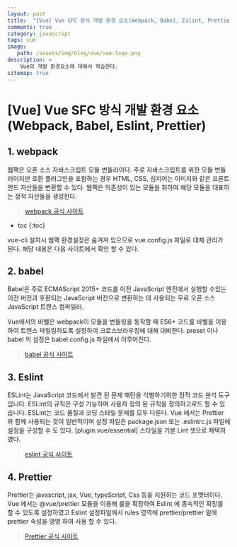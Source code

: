 ```yaml
---
layout: post
title:  "[Vue] Vue SFC 방식 개발 환경 요소(Webpack, Babel, Eslint, Prettier)"
comments: true
category: javascript
tags: vue
image: 
   path: /assets/img/blog/vue/vue-logo.png 
description: >
    Vue의 개발 환경요소에 대해서 학습한다.
sitemap: true
---
```


# [Vue] Vue SFC 방식 개발 환경 요소(Webpack, Babel, Eslint, Prettier)

## 1. webpack
웹팩은 오픈 소스 자바스크립트 모듈 번들러이다. 주로 자바스크립트를 위한 모듈 번들러이지만 호환 플러그인을 포함하는 경우 HTML, CSS, 심지어는 이미지와 같은 프론트엔드 자산들을 변환할 수 있다. 웹팩은 의존성이 있는 모듈을 취하여 해당 모듈을 대표하는 정적 자산들을 생성한다.

> [webpack 공식 사이트 ](https://webpack.js.org/)

<!--more-->
* toc
{:toc}


vue-cli 설치시 웹팩 환경설정은 숨겨져 있으므로 vue.config.js 파일로 대체 관리가 된다. 해당 내용은 다음 사이트에서 확인 할 수 있다.

 ## 2. babel
 Babel은 주로 ECMAScript 2015+ 코드를 이전 JavaScript 엔진에서 실행할 수있는 이전 버전과 호환되는 JavaScript 버전으로 변환하는 데 사용되는 무료 오픈 소스 JavaScript 트랜스 컴파일러.

 Vue에서의 바벨은 webpack이 모듈을 번들링을 동작할 때 ES6+ 코드를 바벨을 이용하여 트랜스 파일링하도록 설정하여 크로스브라우징에 대해 대비한다. preset 이나 babel 의 설정은 babel.config.js 파일에서 이루어진다.

 > [babel 공식 사이트 ](https://babeljs.io/)

 ## 3. Eslint
ESLint는 JavaScript 코드에서 발견 된 문제 패턴을 식별하기위한 정적 코드 분석 도구입니다. ESLint의 규칙은 구성 가능하며 사용자 정의 된 규칙을 정의하고로드 할 수 있습니다. ESLint는 코드 품질과 코딩 스타일 문제를 모두 다룬다. Vue 에서는 Prettier 와 함께 사용되는 것이 일반적이며 설정 파일은 package.json 또는 .eslintrc.js 파일에 설정을 구성할 수 도 있다. [plugin:vue/essential] 스타일을 기본 Lint 셋으로 채택하였다.

 > [eslint 공식 사이트 ](https://eslint.org/)

 ## 4. Prettier 
 Prettier는 javascript, jsx, Vue, typeScript, Css 등을 지원하는 코드 포멧터이다. Vue 에서는 @vue/prettier 모듈을 이용해 룰을 확장하여 Eslint 에 종속적인 확장를 할 수 있도록 설정하였고 Eslint 설정파일에서 rules 영역에 
 prettier/prettier 밑에 prettier 속성을 명명 하여 사용 할 수 있다.

 > [Prettier 공식 사이트 ](https://prettier.io/)